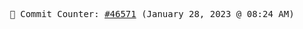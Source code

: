 <p align="center">
    <samp>
        📮 Commit Counter: <a href="https://github.com/Javascript-void0/Javascript-void0/commits/main">#46571</a> (January 28, 2023 @ 08:24 AM)
    </samp>
</p>